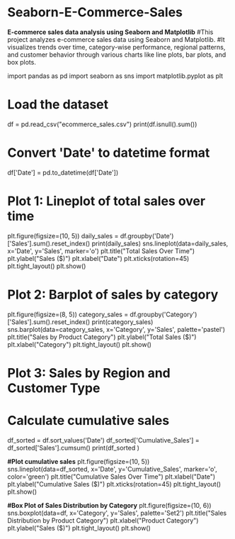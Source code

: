 # Seaborn-E-Commerce-Sales

**E-commerce sales data analysis using Seaborn and Matplotlib**
#This project analyzes e-commerce sales data using Seaborn and Matplotlib. 
#It visualizes trends over time, category-wise performance, regional patterns, and customer behavior through various charts like line plots, bar plots, and box plots.

import pandas as pd
import seaborn as sns
import matplotlib.pyplot as plt

# Load the dataset
df = pd.read_csv("ecommerce_sales.csv")
print(df.isnull().sum())
# Convert 'Date' to datetime format
df['Date'] = pd.to_datetime(df['Date'])

# Plot 1: Lineplot of total sales over time
plt.figure(figsize=(10, 5))
daily_sales = df.groupby('Date')['Sales'].sum().reset_index()
print(daily_sales)
sns.lineplot(data=daily_sales, x='Date', y='Sales', marker='o')
plt.title("Total Sales Over Time")
plt.ylabel("Sales ($)")
plt.xlabel("Date")
plt.xticks(rotation=45)
plt.tight_layout()
plt.show()

# Plot 2: Barplot of sales by category
plt.figure(figsize=(8, 5))
category_sales = df.groupby('Category')['Sales'].sum().reset_index()
print(category_sales)
sns.barplot(data=category_sales, x='Category', y='Sales', palette='pastel')
plt.title("Sales by Product Category")
plt.ylabel("Total Sales ($)")
plt.xlabel("Category")
plt.tight_layout()
plt.show()

# Plot 3: Sales by Region and Customer Type
# Calculate cumulative sales
df_sorted = df.sort_values('Date')
df_sorted['Cumulative_Sales'] = df_sorted['Sales'].cumsum()
print(df_sorted )

**#Plot cumulative sales**
plt.figure(figsize=(10, 5))
sns.lineplot(data=df_sorted, x='Date', y='Cumulative_Sales', marker='o', color='green')
plt.title("Cumulative Sales Over Time")
plt.xlabel("Date")
plt.ylabel("Cumulative Sales ($)")
plt.xticks(rotation=45)
plt.tight_layout()
plt.show()

**#Box Plot of Sales Distribution by Category**
plt.figure(figsize=(10, 6))
sns.boxplot(data=df, x='Category', y='Sales', palette='Set2')
plt.title("Sales Distribution by Product Category")
plt.xlabel("Product Category")
plt.ylabel("Sales ($)")
plt.tight_layout()
plt.show()
